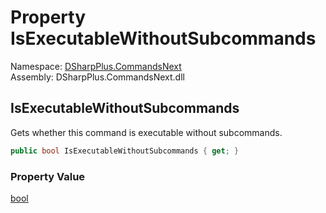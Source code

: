 # Property IsExecutableWithoutSubcommands

Namespace: [DSharpPlus.CommandsNext](DSharpPlus.CommandsNext.md)  
Assembly: DSharpPlus.CommandsNext.dll

## <a id="DSharpPlus_CommandsNext_CommandGroup_IsExecutableWithoutSubcommands"></a>IsExecutableWithoutSubcommands

Gets whether this command is executable without subcommands.

```csharp
public bool IsExecutableWithoutSubcommands { get; }
```

### Property Value

[bool](https://learn.microsoft.com/dotnet/api/system.boolean)

